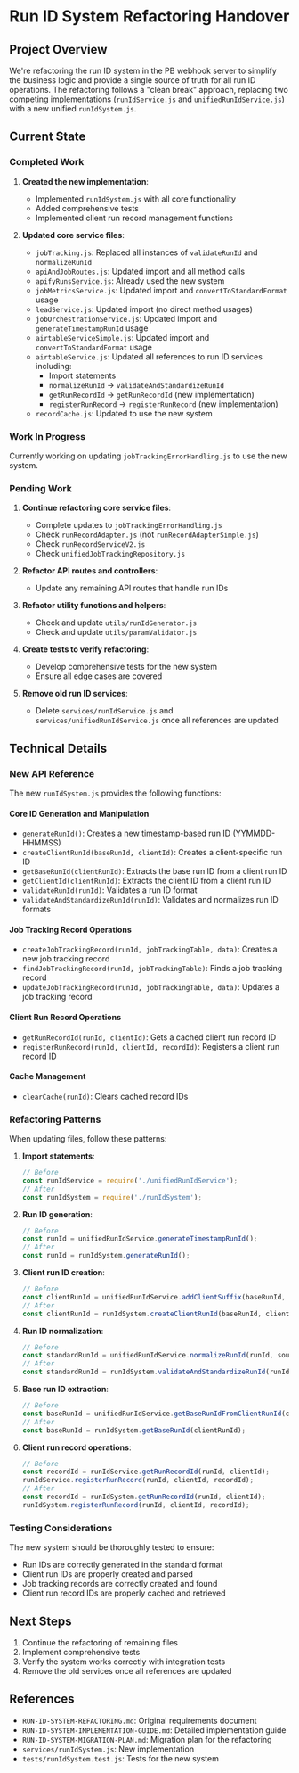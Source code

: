 # Run ID System Refactoring Handover

## Project Overview

We're refactoring the run ID system in the PB webhook server to simplify the business logic and provide a single source of truth for all run ID operations. The refactoring follows a "clean break" approach, replacing two competing implementations (`runIdService.js` and `unifiedRunIdService.js`) with a new unified `runIdSystem.js`.

## Current State

### Completed Work

1. **Created the new implementation**:
   - Implemented `runIdSystem.js` with all core functionality
   - Added comprehensive tests
   - Implemented client run record management functions

2. **Updated core service files**:
   - `jobTracking.js`: Replaced all instances of `validateRunId` and `normalizeRunId`
   - `apiAndJobRoutes.js`: Updated import and all method calls
   - `apifyRunsService.js`: Already used the new system
   - `jobMetricsService.js`: Updated import and `convertToStandardFormat` usage
   - `leadService.js`: Updated import (no direct method usages)
   - `jobOrchestrationService.js`: Updated import and `generateTimestampRunId` usage
   - `airtableServiceSimple.js`: Updated import and `convertToStandardFormat` usage
   - `airtableService.js`: Updated all references to run ID services including:
     - Import statements
     - `normalizeRunId` → `validateAndStandardizeRunId`
     - `getRunRecordId` → `getRunRecordId` (new implementation)
     - `registerRunRecord` → `registerRunRecord` (new implementation)
   - `recordCache.js`: Updated to use the new system

### Work In Progress

Currently working on updating `jobTrackingErrorHandling.js` to use the new system.

### Pending Work

1. **Continue refactoring core service files**:
   - Complete updates to `jobTrackingErrorHandling.js`
   - Check `runRecordAdapter.js` (not `runRecordAdapterSimple.js`)
   - Check `runRecordServiceV2.js`
   - Check `unifiedJobTrackingRepository.js`

2. **Refactor API routes and controllers**:
   - Update any remaining API routes that handle run IDs

3. **Refactor utility functions and helpers**:
   - Check and update `utils/runIdGenerator.js`
   - Check and update `utils/paramValidator.js`

4. **Create tests to verify refactoring**:
   - Develop comprehensive tests for the new system
   - Ensure all edge cases are covered

5. **Remove old run ID services**:
   - Delete `services/runIdService.js` and `services/unifiedRunIdService.js` once all references are updated

## Technical Details

### New API Reference

The new `runIdSystem.js` provides the following functions:

#### Core ID Generation and Manipulation
- `generateRunId()`: Creates a new timestamp-based run ID (YYMMDD-HHMMSS)
- `createClientRunId(baseRunId, clientId)`: Creates a client-specific run ID
- `getBaseRunId(clientRunId)`: Extracts the base run ID from a client run ID
- `getClientId(clientRunId)`: Extracts the client ID from a client run ID
- `validateRunId(runId)`: Validates a run ID format
- `validateAndStandardizeRunId(runId)`: Validates and normalizes run ID formats

#### Job Tracking Record Operations
- `createJobTrackingRecord(runId, jobTrackingTable, data)`: Creates a new job tracking record
- `findJobTrackingRecord(runId, jobTrackingTable)`: Finds a job tracking record
- `updateJobTrackingRecord(runId, jobTrackingTable, data)`: Updates a job tracking record

#### Client Run Record Operations
- `getRunRecordId(runId, clientId)`: Gets a cached client run record ID
- `registerRunRecord(runId, clientId, recordId)`: Registers a client run record ID

#### Cache Management
- `clearCache(runId)`: Clears cached record IDs

### Refactoring Patterns

When updating files, follow these patterns:

1. **Import statements**:
   ```javascript
   // Before
   const runIdService = require('./unifiedRunIdService');
   // After
   const runIdSystem = require('./runIdSystem');
   ```

2. **Run ID generation**:
   ```javascript
   // Before
   const runId = unifiedRunIdService.generateTimestampRunId();
   // After
   const runId = runIdSystem.generateRunId();
   ```

3. **Client run ID creation**:
   ```javascript
   // Before
   const clientRunId = unifiedRunIdService.addClientSuffix(baseRunId, clientId);
   // After
   const clientRunId = runIdSystem.createClientRunId(baseRunId, clientId);
   ```

4. **Run ID normalization**:
   ```javascript
   // Before
   const standardRunId = unifiedRunIdService.normalizeRunId(runId, source);
   // After
   const standardRunId = runIdSystem.validateAndStandardizeRunId(runId);
   ```

5. **Base run ID extraction**:
   ```javascript
   // Before
   const baseRunId = unifiedRunIdService.getBaseRunIdFromClientRunId(clientRunId);
   // After
   const baseRunId = runIdSystem.getBaseRunId(clientRunId);
   ```

6. **Client run record operations**:
   ```javascript
   // Before
   const recordId = runIdService.getRunRecordId(runId, clientId);
   runIdService.registerRunRecord(runId, clientId, recordId);
   // After
   const recordId = runIdSystem.getRunRecordId(runId, clientId);
   runIdSystem.registerRunRecord(runId, clientId, recordId);
   ```

### Testing Considerations

The new system should be thoroughly tested to ensure:
- Run IDs are correctly generated in the standard format
- Client run IDs are properly created and parsed
- Job tracking records are correctly created and found
- Client run record IDs are properly cached and retrieved

## Next Steps

1. Continue the refactoring of remaining files
2. Implement comprehensive tests
3. Verify the system works correctly with integration tests
4. Remove the old services once all references are updated

## References

- `RUN-ID-SYSTEM-REFACTORING.md`: Original requirements document
- `RUN-ID-SYSTEM-IMPLEMENTATION-GUIDE.md`: Detailed implementation guide
- `RUN-ID-SYSTEM-MIGRATION-PLAN.md`: Migration plan for the refactoring
- `services/runIdSystem.js`: New implementation
- `tests/runIdSystem.test.js`: Tests for the new system